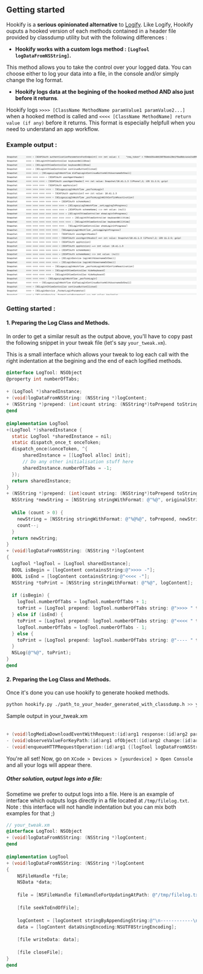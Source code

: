 ## Getting started

Hookify is a __serious opinionated alternative__ to [Logify](https://github.com/theos/logos/wiki/logify.pl).
Like Logify, Hookify ouputs a hooked version of each methods contained in a header file provided by classdump utility but with the following differences :
- __Hookify works with a custom logs method : `[LogTool logDataFromNSString]`.__

 This method allows you to take the control over your logged data. You can choose either to log your data into a file, in the console and/or simply change the log format.
- __Hookify logs data at the begining of the hooked method AND also just before it returns__.

Hookify logs ```>>>> [ClassName MethodName paramValue1 paramValue2...]``` when a hooked method is called and ```<<<< [ClassName MethodName] return value (if any)``` before it returns. This format is especially helpfull when you need to understand an app workflow.


### Example output :
![Image of Yaktocat](./example-output.png)


### Getting started :

#### 1. Preparing the Log Class and Methods.

In order to get a similar result as the output above, you'll have to copy past the following snippet in your tweak file (let's say `your_tweak.xm`).

This is a small interface which allows your tweak to log each call with the right indentation at the begining and the end of each logified methods.

``` objective-c
@interface LogTool: NSObject
@property int numberOfTabs;

+ (LogTool *)sharedInstance;
+ (void)logDataFromNSString: (NSString *)logContent;
+ (NSString *)prepend: (int)count string: (NSString*)toPrepend toString: (NSString *)originalString;
@end

@implementation LogTool
+(LogTool *)sharedInstance {
  static LogTool *sharedInstance = nil;
  static dispatch_once_t onceToken;
  dispatch_once(&onceToken, ^{
      sharedInstance = [[LogTool alloc] init];
      // Do any other initialisation stuff here
      sharedInstance.numberOfTabs = -1;
  });
  return sharedInstance;
}
+ (NSString *)prepend: (int)count string: (NSString*)toPrepend toString: (NSString *)originalString {
  NSString *newString = [NSString stringWithFormat: @"%@", originalString];

  while (count > 0) {
    newString = [NSString stringWithFormat: @"%@%@", toPrepend, newString];
    count--;
  }
  return newString;
}
+ (void)logDataFromNSString: (NSString *)logContent
{
  LogTool *logTool = [LogTool sharedInstance];
  BOOL isBegin = [logContent containsString:@">>>> -"];
  BOOL isEnd = [logContent containsString:@"<<<< -"];
  NSString *toPrint = [NSString stringWithFormat: @"%@", logContent];

  if (isBegin) {
    logTool.numberOfTabs = logTool.numberOfTabs + 1;
    toPrint = [LogTool prepend: logTool.numberOfTabs string: @">>>> " toString: logContent];
  } else if (isEnd) {
    toPrint = [LogTool prepend: logTool.numberOfTabs string: @"<<<< " toString: logContent];
    logTool.numberOfTabs = logTool.numberOfTabs - 1;
  } else {
    toPrint = [LogTool prepend: logTool.numberOfTabs string: @"---- " toString: logContent];
  }
  NSLog(@"%@", toPrint);
}
@end

```

#### 2. Preparing the Log Class and Methods.



Once it's done you can use hookify to generate hooked methods.


``` sh
python hookify.py ./path_to_your_header_generated_with_classdump.h >> your_tweak.xm
```

Sample output in your_tweak.xm
``` objective-c

+ (void)logMediaDownloadEventWithRequest:(id)arg1 response:(id)arg2 parameters:(id)arg3 {[logTool logDataFromNSString:@">>>> BEGIN - [SCAPIClient logMediaDownloadEventWithRequest]"];%orig;[logTool logDataFromNSString:@"<<<< END - [SCAPIClient logMediaDownloadEventWithRequest]"]; }
- (void)observeValueForKeyPath:(id)arg1 ofObject:(id)arg2 change:(id)arg3 context:(void *)arg4 {[logTool logDataFromNSString:@">>>> BEGIN - [SCAPIClient observeValueForKeyPath]"];%orig;[logTool logDataFromNSString:@"<<<< END - [SCAPIClient observeValueForKeyPath]"]; }
- (void)enqueueHTTPRequestOperation:(id)arg1 {[logTool logDataFromNSString:@">>>> BEGIN - [SCAPIClient enqueueHTTPRequestOperation]"];%orig;[logTool logDataFromNSString:@"<<<< END - [SCAPIClient enqueueHTTPRequestOperation]"]; }
```

You're all set! Now, go on `XCode > Devices > [yourdevice] > Open Console` and all your logs will appear there.


##### Other solution, output logs into a file:

Sometime we prefer to output logs into a file. Here is an example of interface which outputs logs directly in a file located at `/tmp/filelog.txt`.
Note : this interface will not handle indentation but you can mix both examples for that ;)

``` objective-c
// your_tweak.xm
@interface LogTool: NSObject
+ (void)logDataFromNSString: (NSString *)logContent;
@end

@implementation LogTool
+ (void)logDataFromNSString: (NSString *)logContent
{
    NSFileHandle *file;
    NSData *data;

    file = [NSFileHandle fileHandleForUpdatingAtPath: @"/tmp/filelog.txt"];

    [file seekToEndOfFile];

    logContent = [logContent stringByAppendingString:@"\n------------\n"];
    data = [logContent dataUsingEncoding:NSUTF8StringEncoding];

    [file writeData: data];

    [file closeFile];
}
@end
